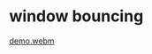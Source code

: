 # window bouncing
[demo.webm](https://github.com/user-attachments/assets/a28c53b0-50e6-49e7-aecc-ed25f07b1f94)
